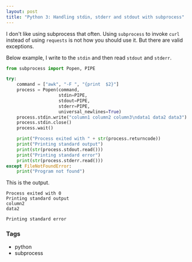 ```yaml
---
layout: post
title: "Python 3: Handling stdin, stderr and stdout with subprocess"
---
```


I don't like using subprocess that often. Using `subprocess` to invoke `curl` instead of using `requests` is not how you should use it. But there are valid exceptions.

Below example, I write to the `stdin` and then read `stdout` and `stderr`.

```python
from subprocess import Popen, PIPE

try:
    command = ["awk", "-F ", "{print  $2}"]
    process = Popen(command,
                    stdin=PIPE,
                    stdout=PIPE,
                    stderr=PIPE,
                    universal_newlines=True)
    process.stdin.write("column1 column2 column3\ndata1 data2 data3")
    process.stdin.close()
    process.wait()

    print("Process exited with " + str(process.returncode))
    print("Printing standard output")
    print(str(process.stdout.read()))
    print("Printing standard error")
    print(str(process.stderr.read()))
except FileNotFoundError:
    print("Program not found")
```

This is the output.

```
Process exited with 0
Printing standard output
column2
data2

Printing standard error

```

### Tags

- python
- subprocess